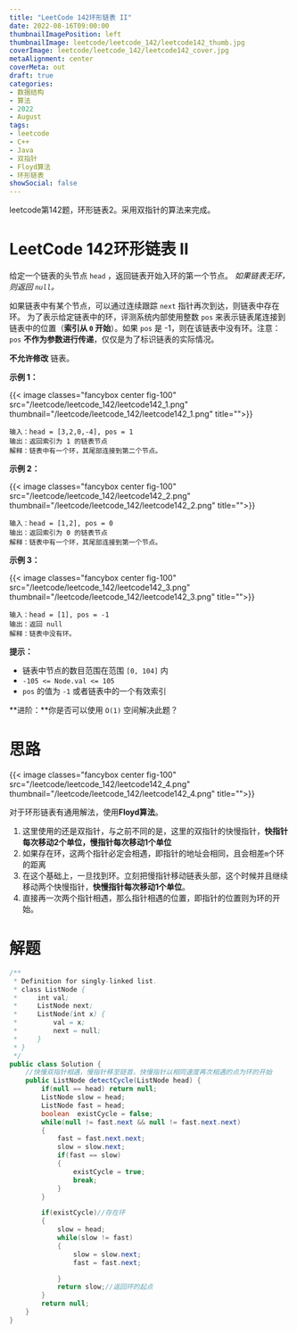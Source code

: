 ```yaml
---
title: "LeetCode 142环形链表 II"
date: 2022-08-16T09:00:00
thumbnailImagePosition: left
thumbnailImage: leetcode/leetcode_142/leetcode142_thumb.jpg
coverImage: leetcode/leetcode_142/leetcode142_cover.jpg
metaAlignment: center
coverMeta: out
draft: true
categories:
- 数据结构
- 算法
- 2022
- August 
tags:
- leetcode
- C++
- Java
- 双指针
- Floyd算法
- 环形链表
showSocial: false
---
```


leetcode第142题，环形链表2。采用双指针的算法来完成。

<!--more-->
# LeetCode 142环形链表 II

给定一个链表的头节点  `head` ，返回链表开始入环的第一个节点。 *如果链表无环，则返回 `null`。*

如果链表中有某个节点，可以通过连续跟踪 `next` 指针再次到达，则链表中存在环。 为了表示给定链表中的环，评测系统内部使用整数 `pos` 来表示链表尾连接到链表中的位置（**索引从 `0` 开始**）。如果 `pos` 是 -1，则在该链表中没有环。注意：`pos` **不作为参数进行传递**，仅仅是为了标识链表的实际情况。

**不允许修改** 链表。



**示例 1：**

{{< image classes="fancybox center fig-100" src="/leetcode/leetcode_142/leetcode142_1.png" thumbnail="/leetcode/leetcode_142/leetcode142_1.png" title="">}}

```
输入：head = [3,2,0,-4], pos = 1
输出：返回索引为 1 的链表节点
解释：链表中有一个环，其尾部连接到第二个节点。
```



**示例 2：**

{{< image classes="fancybox center fig-100" src="/leetcode/leetcode_142/leetcode142_2.png" thumbnail="/leetcode/leetcode_142/leetcode142_2.png" title="">}}

```
输入：head = [1,2], pos = 0
输出：返回索引为 0 的链表节点
解释：链表中有一个环，其尾部连接到第一个节点。
```



**示例 3：**

{{< image classes="fancybox center fig-100" src="/leetcode/leetcode_142/leetcode142_3.png" thumbnail="/leetcode/leetcode_142/leetcode142_3.png" title="">}}

```
输入：head = [1], pos = -1
输出：返回 null
解释：链表中没有环。
```



**提示：**

- 链表中节点的数目范围在范围 `[0, 104]` 内
- `-105 <= Node.val <= 105`
- `pos` 的值为 `-1` 或者链表中的一个有效索引



**进阶：**你是否可以使用 `O(1)` 空间解决此题？



# 思路

{{< image classes="fancybox center fig-100" src="/leetcode/leetcode_142/leetcode142_4.png" thumbnail="/leetcode/leetcode_142/leetcode142_4.png" title="">}}

对于环形链表有通用解法，使用**Floyd算法**。

1. 这里使用的还是双指针，与之前不同的是，这里的双指针的快慢指针，**快指针每次移动2个单位，慢指针每次移动1个单位**
2. 如果存在环，这两个指针必定会相遇，即指针的地址会相同，且会相差`m`个环的距离
3. 在这个基础上，一旦找到环。立刻把慢指针移动链表头部，这个时候并且继续移动两个快慢指针，**快慢指针每次移动1个单位**。
4. 直接再一次两个指针相遇，那么指针相遇的位置，即指针的位置则为环的开始。



# 解题

```java
/**
 * Definition for singly-linked list.
 * class ListNode {
 *     int val;
 *     ListNode next;
 *     ListNode(int x) {
 *         val = x;
 *         next = null;
 *     }
 * }
 */
public class Solution {
    //快慢双指针相遇，慢指针移至链首，快慢指针以相同速度再次相遇的点为环的开始
    public ListNode detectCycle(ListNode head) {
        if(null == head) return null;
        ListNode slow = head;
        ListNode fast = head;
        boolean  existCycle = false;
        while(null != fast.next && null != fast.next.next)
        {
            fast = fast.next.next;
            slow = slow.next;
            if(fast == slow)
            {
                existCycle = true;
                break;
            }
        }

        if(existCycle)//存在环
        {
            slow = head;
            while(slow != fast)
            {
                slow = slow.next;
                fast = fast.next;

            }
            return slow;//返回环的起点
        }
        return null;
    }
}
```


